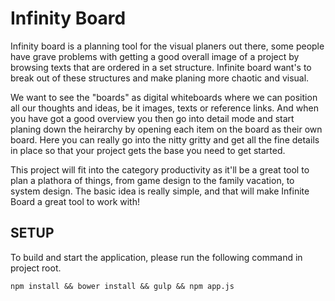 Infinity Board
==============
Infinity board is a planning tool for the visual planers out there, some people have grave problems with getting a good overall image of a project by browsing texts that are ordered in a set structure. Infinite board want's to break out of these structures and make planing more chaotic and visual.

We want to see the "boards" as digital whiteboards where we can position all our thoughts and ideas, be it images, texts or reference links. And when you have got a good overview you then go into detail mode and start planing down the heirarchy by opening each item on the board as their own board. Here you can really go into the nitty gritty and get all the fine details in place so that your project gets the base you need to get started.

This project will fit into the category productivity as it'll be a great tool to plan a plathora of things, from game design to the family vacation, to system design. The basic idea is really simple, and that will make Infinite Board a great tool to work with!

SETUP
-----
To build and start the application, please run the following command in project root.

`npm install && bower install && gulp && npm app.js`